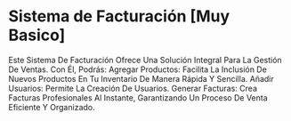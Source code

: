 # Sistema de Facturación [Muy Basico]

Este Sistema De Facturación Ofrece Una Solución Integral Para La Gestión De Ventas. Con Él, Podrás:
Agregar Productos: Facilita La Inclusión De Nuevos Productos En Tu Inventario De Manera Rápida Y Sencilla.
Añadir Usuarios: Permite La Creación De Usuarios.
Generar Facturas: Crea Facturas Profesionales Al Instante, Garantizando Un Proceso De Venta Eficiente Y Organizado.
